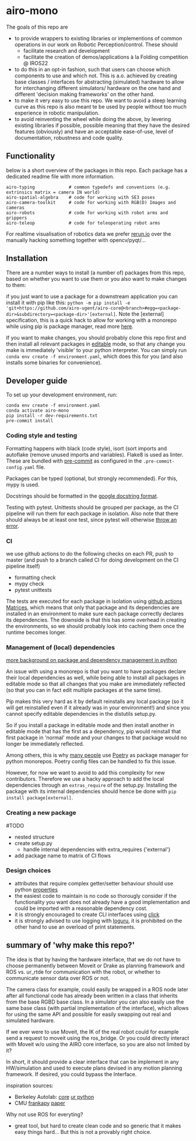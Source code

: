 # airo-mono
The goals of this repo are
- to provide wrappers to existing libraries or implementions of common operations in our work on Robotic Perception/control. These should
    - facilitate research and development
    - facilitate the creation of demos/applications à la Folding competition @ IROS22
- to do this in an opt-in fashion, such that users can choose which components to use and which not. This is a.o. achieved by creating base classes / interfaces for abstracting (simulated) hardware to allow for interchanging different simulators/ hardware on the one hand and different 'decision making frameworks' on the other hand.
- to make it very easy to use this repo. We want to avoid a steep learning curve as this repo is also meant te be used by people without too much experience in robotic manipulation.
- to avoid reinventing the wheel while doing the above, by levering existing libraries if possible, possible meaning that they have the desired features (obviously) and have an acceptable ease-of-use, level of documentation, robustness and code quality.

## Functionality
below is a short overview of the packages in this repo. Each package has a dedicated readme file with more information.
```
airo-typing             # common typedefs and conventions (e.g. extrinsics matrix = camera IN world)
airo-spatial-algebra    # code for working with SE3 poses
airo-camera-toolkit     # code for working with RGB(D) Images and cameras
airo-robots             # code for working with robot arms and grippers
airo-teleop             # code for teleoperating robot arms
```
For realtime visualisation of robotics data  we prefer [rerun.io](https://www.rerun.io/) over the manually hacking something together with opencv/pyqt/...

## Installation
There are a number ways to install (a number of) packages from this repo, based on whether you want to use them or you also want to make changes to them:

if you just want to use a package for a downstream application you can install it with pip like this: `python -m pip install -e 'git+https://github.com/airo-ugent/airo-core@<branch>#egg=<package-dir>&subdirectory=<package-dir>'[external]`. Note the [external] specification, this is a quick hack to allow for working with a monorepo while using pip is package manager, read more [here](#developer-guide/).


If you want to make changes, you should probably clone this repo first
and then install all relevant packages in [editable](https://pip.pypa.io/en/stable/topics/local-project-installs/#editable-installs) mode, so that any change you make is immediately 'visible' to your python interpreter. You can simply run `conda env create -f environment.yaml`, which does this for you (and also installs some binaries for convenience).

## Developer guide
To set up your development environment, run:
```
conda env create -f environment.yaml
conda activate airo-mono
pip install -r dev-requirements.txt
pre-commit install
```

### Coding style and testing
Formatting happens with black (code style), isort (sort imports and autoflake (remove unused imports and variables). Flake8 is used as linter. These are bundled with [pre-commit](https://pre-commit.com/) as configured in the `.pre-commit-config.yaml` file.

Packages can be typed (optional, but strongly recommended). For this, mypy is used.

Docstrings should be formatted in the [google docstring format](https://google.github.io/styleguide/pyguide.html#38-comments-and-docstrings).

Testing with pytest. Unittests should be grouped per package, as the CI pipeline will run them for each package in isolation. Also note that there should always be at least one test, since pytest will otherwise [throw an error](https://github.com/pytest-dev/pytest/issues/2393).

### CI
we use github actions to do the following checks on each PR, push to master (and push to a branch called CI for doing development on the CI pipeline itself)

- formatting check
- mypy check
- pytest unittests

The tests are executed for each package in isolation using [github actions Matrices](https://docs.github.com/en/actions/using-jobs/using-a-matrix-for-your-jobs), which means that only that package and its dependencies are installed in an environment to make sure each package correctly declares its dependencies. The downside is that this has some overhead in creating the environments, so we should probably look into caching them once the runtime becomes longer.

### Management of (local) dependencies
[more background on package and dependency management in python](https://ealizadeh.com/blog/guide-to-python-env-pkg-dependency-using-conda-poetry/)

An issue with using a monorepo is that you want to have packages declare their local dependencies as well, while being able to install all packages in editable mode so that all changes that you make are immediately reflected (so that you can in fact edit multiple packages at the same time).

Pip makes this very hard as it by default reinstalls any local package (so it will get reinstalled even if it already was in your environment!) and since you cannot specify editable dependencies in the distutils setup.py.

So if you install a package in editable mode and then install another in editable mode that has the first as a dependency, pip would reinstall that first package in 'normal' mode and your changes to that package would no longer be immediately reflected.

Among others, this is why [many people](https://medium.com/opendoor-labs/our-python-monorepo-d34028f2b6fa) use [Poetry](https://python-poetry.org/docs/basic-usage/) as package manager for python monorepos. Poetry config files can be handled to fix this issue.

However, for now we want to avoid to add this complexity for new contributors. Therefore we use a hacky approach to add the local dependencies through an `extras_require` of the setup.py. Installing the package with its internal dependencies should hence be done with `pip install package[external]`.
### Creating a new package
#TODO
- nested structure
- create setup.py
    - handle internal dependencies with extra_requires {'external'}
- add package name to matrix of CI flows

### Design choices
- attributes that require complex getter/setter behaviour should use python [properties](https://realpython.com/python-property/)
- the easiest code to maintain is no code so thorougly consider if the functionality you want does not already have a good implementation and could be imported with a reasonable dependency cost.
- it is strongly encouraged to create CLI interfaces using [click](https://click.palletsprojects.com/en/8.1.x/)
- it is strongly advised to use logging with [loguru](https://loguru.readthedocs.io/en/stable/), it is prohibited on the other hand to use an overload of print statements.

## summary of 'why make this repo?'

The idea is that by having the hardware interface, that we do not have to choose permanently between Moveit or Drake as planning framework and ROS vs. ur_rtde for communication with the robot, or whether to communicate sensor data over ROS or not.

The camera class for example, could easily be wrapped in a ROS node later after all functional code has already been written in a class that inherits from the base RGBD base class. In a simulator you can also easily use the same base class (with partial implementation of the interface), which allows for using the same API and possible for easily swapping out real and simulated hardware.

If we ever were to use Moveit, the IK of the real robot could for example send a request to moveit using the ros_bridge. Or you could directly interact with Moveit w/o using the AIRO core interface, so you are also not limited by it?

In short, it should provide a clear interface that can be implement in any HW/simulation and used to execute plans devised in any motion planning framework. If desired, you could bypass the Interface.


inspiration sources:
- Berkeley Autolab: [core](https://github.com/BerkeleyAutomation/autolab_core) [ur python](https://github.com/BerkeleyAutomation/ur5py)
- CMU [frankapy](https://github.com/iamlab-cmu/frankapy) [paper](https://arxiv.org/abs/2011.02398?s=09)


Why not use ROS for everyting?
- great tool, but hard to create clean code and so generic that it makes easy things hard... But this is not a provably right choice.